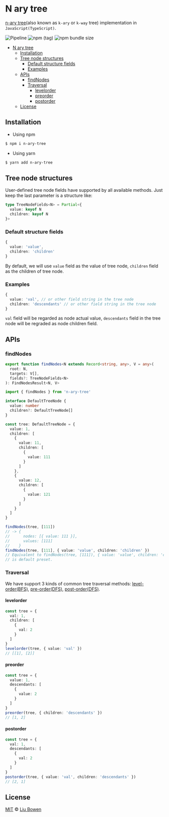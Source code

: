 # N ary tree

[n-ary tree](https://en.wikipedia.org/wiki/M-ary_tree)(also known as `k-ary` or `k-way` tree) implementation in `JavaScript(TypeScript)`.

![Pipeline](https://github.com/lbwa/n-ary/workflows/Pipeline/badge.svg) <img alt="npm (tag)" src="https://img.shields.io/npm/v/n-ary-tree/latest?style=flat-square"> <img alt="npm bundle size" src="https://img.shields.io/bundlephobia/minzip/n-ary-tree?style=flat-square">

<!-- TOC -->

- [N ary tree](#n-ary-tree)
  - [Installation](#installation)
  - [Tree node structures](#tree-node-structures)
    - [Default structure fields](#default-structure-fields)
    - [Examples](#examples)
  - [APIs](#apis)
    - [findNodes](#findnodes)
    - [Traversal](#traversal)
      - [levelorder](#levelorder)
      - [preorder](#preorder)
      - [postorder](#postorder)
  - [License](#license)

<!-- /TOC -->

## Installation

- Using npm

```bash
$ npm i n-ary-tree
```

- Using yarn

```bash
$ yarn add n-ary-tree
```

## Tree node structures

User-defined tree node fields have supported by all available methods. Just keep the last parameter is a structure like:

```ts
type TreeNodeFields<N> = Partial<{
  value: keyof N
  children: keyof N
}>
```

### Default structure fields

```ts
{
  value: 'value',
  children: 'children'
}
```

By default, we will use `value` field as the value of tree node, `children` field as the children of tree node.

### Examples

```ts
{
  value: 'val', // or other field string in the tree node
  children: 'descendants' // or other field string in the tree node
}
```

`val` field will be regarded as node actual value, `descendants` field in the tree node will be regraded as node children field.

## APIs

### findNodes

```ts
export function findNodes<N extends Record<string, any>, V = any>(
  root: N,
  targets: V[],
  fields?: TreeNodeFields<N>
): FindNodesResult<N, V>
```

```ts
import { findNodes } from 'n-ary-tree'

interface DefaultTreeNode {
  value: number
  children?: DefaultTreeNode[]
}

const tree: DefaultTreeNode = {
  value: 1,
  children: [
    {
      value: 11,
      children: [
        {
          value: 111
        }
      ]
    },
    {
      value: 12,
      children: [
        {
          value: 121
        }
      ]
    }
  ]
}

findNodes(tree, [111])
// -> {
//      nodes: [{ value: 111 }],
//      values: [111]
//    }
findNodes(tree, [111], { value: 'value', children: 'children' })
// Equivalent to findNodes(tree, [111]), { value: 'value', children: 'children' }
// is default preset.
```

### Traversal

We have support 3 kinds of common tree traversal methods: [level-order(BFS)](https://en.wikipedia.org/wiki/Tree_traversal#Breadth-first_search_/_level_order), [pre-order(DFS)](<https://en.wikipedia.org/wiki/Tree_traversal#Pre-order_(NLR)>), [post-order(DFS)](<https://en.wikipedia.org/wiki/Tree_traversal#Post-order_(LRN)>).

#### levelorder

```ts
const tree = {
  val: 1,
  children: [
    {
      val: 2
    }
  ]
}
levelorder(tree, { value: 'val' })
// [[1], [2]]
```

#### preorder

```ts
const tree = {
  value: 1,
  descendants: [
    {
      value: 2
    }
  ]
}
preorder(tree, { children: 'descendants' })
// [1, 2]
```

#### postorder

```ts
const tree = {
  val: 1,
  descendants: [
    {
      val: 2
    }
  ]
}
postorder(tree, { value: 'val', children: 'descendants' })
// [2, 1]
```

## License

[MIT](./LICENSE) © [Liu Bowen](https://github.com/lbwa)
